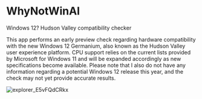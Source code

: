 # WhyNotWinAI
Windows 12? Hudson Valley compatibility checker

This app performs an early preview check regarding hardware compatibility with the new Windows 12 Germanium, also known as the Hudson Valley user experience platform. CPU support relies on the current lists provided by Microsoft for Windows 11 and will be expanded accordingly as new specifications become available. Please note that I also do not have any information regarding a potential Windows 12 release this year, and the check may not yet provide accurate results.

![explorer_E5vFQdCRkx](https://github.com/builtbybel/WhyNotWinAI/assets/57478606/231dab79-b533-49c4-bb1a-3f86c3959f0d)

